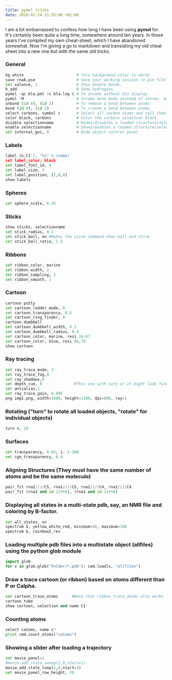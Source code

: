 ```yaml
---
title: pymol tricks
date: 2018-02-24 21:25:00 +01:00
---
```


I am a bit embarrassed to confess how long I have been using **pymol** for. It's certainly been quite a long time, somewhere around ten years. In those years I've compiled my own cheat-sheet, which I have abandoned somewhat. Now I'm giving a go to markdown and translating my old cheat sheet into a new one but with the same old tricks.




### General 

```python
bg white                       # Turn background color to white
save rna6.pse                  # Save your working session to pse file
set valence, 1                 # Show double bonds.
h_add                          # Show hydrogens.  
pymol -qc bla.pml >& bla.log & # To invoke without X11 display
pymol -M                       # Invoke mono mode instead of stereo. Avoid flicker.
unbond (id 8), (id 2)          # To remove a bond between atoms
bond (id 8), (id 2)            # To create a bond between atoms
select carbons, symbol c       # Select all carbon atoms and call them carbons.
color black, carbons           # Color the carbons selection black.
disable selectionname          # Hides/disables a loaded structure(selection).
enable selectionname           # Shows/enables a loaded structure(selection).
set internal_gui, 0            # Hide object control panel
```


### Labels  

```python
label (n;C1'), "%s" % (name)
set label_color, black
set label_font_id, 4	
set label_size, 3
set label_position, [2,0,0]
show labels
```


### Spheres  

```python
set sphere_scale, 0.25
```


### Sticks  

```python
show sticks, selectionname
set stick_radius, 0.1
set stick_ball, on #Makes the stick command show ball and stick
set stick_ball_ratio, 1.5
```


### Ribbons  

```python
set ribbon_color, marine
set ribbon_width, 2
set ribbon_sampling, 1
set ribbon_smooth, 1
```


### Cartoon  

```python
cartoon putty
set cartoon_ladder_mode, 0
set cartoon_transparency, 0.5
set cartoon_ring_finder, 0
cartoon dumbbell
set cartoon_dumbbell_width, 0.2
set cartoon_dumbbell_radius, 0.4
set cartoon_color, marine, resi 34-67
set cartoon_color, blue, resi 68,78
show cartoon
```


### Ray tracing  

```python
set ray_trace_mode, 3
set ray_trace_fog,0
set ray_shadows,0
set depth_cue, 0              #This one with care or it might look funky.
set antialias,1
set ray_trace_gain, 0.005
png img1.png, width=1600, height=1200, dpi=600, ray=1
```


### Rotating ("turn" to rotate all loaded objects, "rotate" for individual objects)   

```python
turn x, 10
```


### Surfaces  

```python
set transparency, 0.65, i. 1-100
set cgo_transparency, 0.4
```


### Aligning Structures (They must have the same number of atoms and be the same molecule)  

```python
pair_fit rna2////C5, rna1////C5, rna2////C4, rna1////C4
pair_fit (rna2 and id 12+56), (rna1 and id 12+56)
```


### Displaying all states in a multi-state pdb, say, an NMR file and coloring by B-factor.  

```python
set all_states, on
spectrum b, yellow_white_red, minimum=48, maximum=100
spectrum b, rainbow2_rev
```

### Loading multiple pdb files into a multistate object (allfiles) using the python glob module  

```python
import glob
for x in glob.glob("Folder/*.pdb"): cmd.load(x, "allfiles")
```


### Draw a trace cartoon (or ribbon) based on atoms different than P or Calpha.  

```python
set cartoon_trace_atoms      #Note that ribbon_trace_atoms also works
cartoon tube
show cartoon, selection and name C1'
```


### Counting atoms  

```python
select catoms, name c*
print cmd.count_atoms("catoms")
```


### Showing a slider after loading a trajectory  

```python
set movie_panel=1
#movie.add_state_sweep(1,0,start=1)
movie.add_state_loop(1,0,start=1)
set movie_panel_row_height, 20
```


